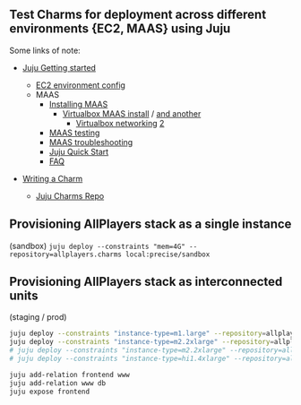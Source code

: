 ## Test Charms for deployment across different environments {EC2, MAAS} using Juju

Some links of note:

*  [Juju Getting started](https://juju.ubuntu.com/docs/getting-started.html)
   *  [EC2 environment config](https://juju.ubuntu.com/docs/getting-started.html)
   *  MAAS
      *  [Installing MAAS](http://maas.ubuntu.com/docs/quantal/install.html)
         *  [Virtualbox MAAS install](http://marcoceppi.com/2012/05/juju-maas-virtualbox/) / [and another](http://csfreebird.blogspot.com/2012/08/setup-ubuntu-cloud-in.html)
            *  [Virtualbox networking](http://www.virtualbox.org/manual/ch06.html) [2](https://blogs.oracle.com/fatbloke/entry/networking_in_virtualbox1)
      *  [MAAS testing](https://wiki.edubuntu.org/SecurityTeam/TestingMAAS)
      *  [MAAS troubleshooting](http://maas.ubuntu.com/docs/troubleshooting.html)
      *  [Juju Quick Start](http://people.canonical.com/~gavin/docs/lp:maas/juju-quick-start.html)
      *  [FAQ](https://answers.launchpad.net/maas/+faqs)

*  [Writing a Charm]( https://juju.ubuntu.com/docs/write-charm.html)
   *  [Juju Charms Repo](https://code.launchpad.net/charms/+branches?field.lifecycle=MATURE&field.lifecycle-empty-marker=1&field.sort_by=most+recently+changed+first&field.sort_by-empty-marker=1)


## Provisioning AllPlayers stack as a single instance

(sandbox)
`juju deploy --constraints "mem=4G" --repository=allplayers.charms local:precise/sandbox`


## Provisioning AllPlayers stack as interconnected units

(staging / prod)

```sh
juju deploy --constraints "instance-type=m1.large" --repository=allplayers.charms local:precise/frontend
juju deploy --constraints "instance-type=m2.2xlarge" --repository=allplayers.charms local:precise/www
# juju deploy --constraints "instance-type=m2.2xlarge" --repository=allplayers.charms local:precise/www
# juju deploy --constraints "instance-type=hi1.4xlarge" --repository=allplayers.charms local:precise/db

juju add-relation frontend www
juju add-relation www db
juju expose frontend
```

